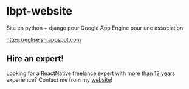 lbpt-website
============

Site en python + django pour Google App Engine pour une association 

https://egliselsh.appspot.com

## Hire an expert!
Looking for a ReactNative freelance expert with more than 12 years experience? Contact me from my [website](https://xaviercarpentier.com)!

